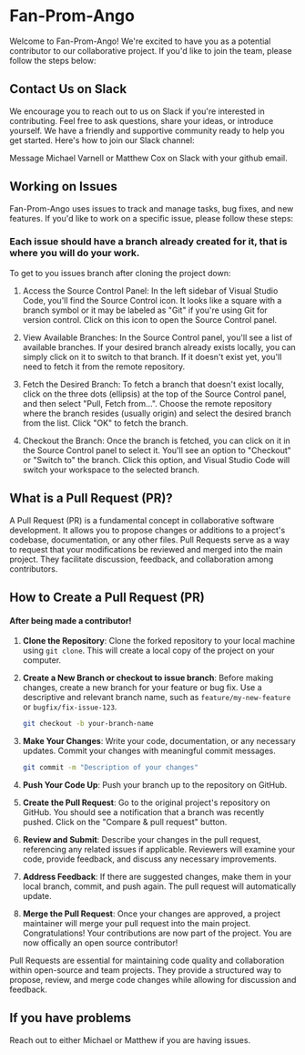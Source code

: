 # Fan-Prom-Ango

Welcome to Fan-Prom-Ango! We're excited to have you as a potential contributor to our collaborative project. If you'd like to join the team, please follow the steps below:

## Contact Us on Slack

We encourage you to reach out to us on Slack if you're interested in contributing. Feel free to ask questions, share your ideas, or introduce yourself. We have a friendly and supportive community ready to help you get started. Here's how to join our Slack channel:


Message Michael Varnell or Matthew Cox on Slack with your github email. 

## Working on Issues
Fan-Prom-Ango uses issues to track and manage tasks, bug fixes, and new features. If you'd like to work on a specific issue, please follow these steps:

### Each issue should have a branch already created for it, that is where you will do your work.
To get to you issues branch after cloning the project down: 
1. Access the Source Control Panel: In the left sidebar of Visual Studio Code, you'll find the Source Control icon. It looks like a square with a branch symbol or it may be labeled as "Git" if you're using Git for version control. Click on this icon to open the Source Control panel.

2. View Available Branches: In the Source Control panel, you'll see a list of available branches. If your desired branch already exists locally, you can simply click on it to switch to that branch. If it doesn't exist yet, you'll need to fetch it from the remote repository.

3. Fetch the Desired Branch: To fetch a branch that doesn't exist locally, click on the three dots (ellipsis) at the top of the Source Control panel, and then select "Pull, Fetch from...". Choose the remote repository where the branch resides (usually origin) and select the desired branch from the list. Click "OK" to fetch the branch.

4. Checkout the Branch: Once the branch is fetched, you can click on it in the Source Control panel to select it. You'll see an option to "Checkout" or "Switch to" the branch. Click this option, and Visual Studio Code will switch your workspace to the selected branch.

## What is a Pull Request (PR)?

A Pull Request (PR) is a fundamental concept in collaborative software development. It allows you to propose changes or additions to a project's codebase, documentation, or any other files. Pull Requests serve as a way to request that your modifications be reviewed and merged into the main project. They facilitate discussion, feedback, and collaboration among contributors.

## How to Create a Pull Request (PR)
#### After being made a contributor!

1. **Clone the Repository**: Clone the forked repository to your local machine using `git clone`. This will create a local copy of the project on your computer.

2. **Create a New Branch or checkout to issue branch**: Before making changes, create a new branch for your feature or bug fix. Use a descriptive and relevant branch name, such as `feature/my-new-feature` or `bugfix/fix-issue-123`.

    ```bash
    git checkout -b your-branch-name
    ```

4. **Make Your Changes**: Write your code, documentation, or any necessary updates. Commit your changes with meaningful commit messages.

    ```bash
    git commit -m "Description of your changes"
    ```

5. **Push Your Code Up**: Push your branch up to the repository on GitHub.

6. **Create the Pull Request**: Go to the original project's repository on GitHub. You should see a notification that a branch was recently pushed. Click on the "Compare & pull request" button.

7. **Review and Submit**: Describe your changes in the pull request, referencing any related issues if applicable. Reviewers will examine your code, provide feedback, and discuss any necessary improvements.

8. **Address Feedback**: If there are suggested changes, make them in your local branch, commit, and push again. The pull request will automatically update.

9. **Merge the Pull Request**: Once your changes are approved, a project maintainer will merge your pull request into the main project. Congratulations! Your contributions are now part of the project. You are now offically an open source contributor!

Pull Requests are essential for maintaining code quality and collaboration within open-source and team projects. They provide a structured way to propose, review, and merge code changes while allowing for discussion and feedback.

## If you have problems
Reach out to either Michael or Matthew if you are having issues. 
